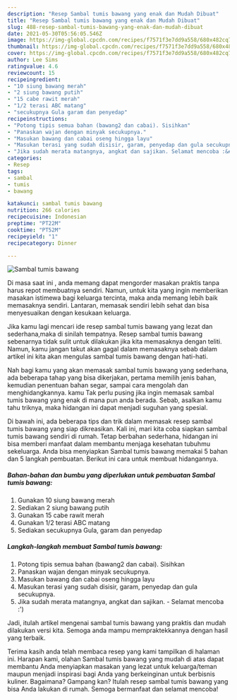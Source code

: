 ```yaml
---
description: "Resep Sambal tumis bawang yang enak dan Mudah Dibuat"
title: "Resep Sambal tumis bawang yang enak dan Mudah Dibuat"
slug: 488-resep-sambal-tumis-bawang-yang-enak-dan-mudah-dibuat
date: 2021-05-30T05:56:05.546Z
image: https://img-global.cpcdn.com/recipes/f7571f3e7dd9a558/680x482cq70/sambal-tumis-bawang-foto-resep-utama.jpg
thumbnail: https://img-global.cpcdn.com/recipes/f7571f3e7dd9a558/680x482cq70/sambal-tumis-bawang-foto-resep-utama.jpg
cover: https://img-global.cpcdn.com/recipes/f7571f3e7dd9a558/680x482cq70/sambal-tumis-bawang-foto-resep-utama.jpg
author: Lee Sims
ratingvalue: 4.6
reviewcount: 15
recipeingredient:
- "10 siung bawang merah"
- "2 siung bawang putih"
- "15 cabe rawit merah"
- "1/2 terasi ABC matang"
- "secukupnya Gula garam dan penyedap"
recipeinstructions:
- "Potong tipis semua bahan (bawang2 dan cabai). Sisihkan"
- "Panaskan wajan dengan minyak secukupnya."
- "Masukan bawang dan cabai oseng hingga layu"
- "Masukan terasi yang sudah disisir, garam, penyedap dan gula secukupnya."
- "Jika sudah merata matangnya, angkat dan sajikan. Selamat mencoba :&#39;)"
categories:
- Resep
tags:
- sambal
- tumis
- bawang

katakunci: sambal tumis bawang 
nutrition: 266 calories
recipecuisine: Indonesian
preptime: "PT22M"
cooktime: "PT52M"
recipeyield: "1"
recipecategory: Dinner

---
```



![Sambal tumis bawang](https://img-global.cpcdn.com/recipes/f7571f3e7dd9a558/680x482cq70/sambal-tumis-bawang-foto-resep-utama.jpg)

Di masa  saat ini , anda memang dapat mengorder masakan praktis tanpa harus repot membuatnya sendiri. Namun, untuk kita yang ingin memberikan masakan istimewa bagi keluarga tercinta, maka anda memang lebih baik memasaknya sendiri. Lantaran, memasak sendiri lebih sehat dan bisa menyesuaikan dengan kesukaan keluarga.

Jika kamu lagi mencari ide resep sambal tumis bawang yang lezat dan sederhana,maka di sinilah tempatnya. Resep sambal tumis bawang  sebenarnya tidak sulit untuk dilakukan jika kita memasaknya dengan teliti. Namun, kamu jangan takut akan gagal dalam memasaknya 
sebab dalam artikel ini kita akan mengulas sambal tumis bawang dengan hati-hati.  



Nah bagi kamu yang akan memasak sambal tumis bawang yang sederhana, ada beberapa tahap yang bisa dikerjakan, pertama memilih jenis bahan, kemudian penentuan bahan segar, sampai cara mengolah dan menghidangkannya. kamu Tak perlu pusing jika ingin memasak sambal tumis bawang yang enak di mana pun anda berada. Sebab, asalkan kamu  tahu triknya, maka hidangan ini dapat menjadi suguhan yang spesial.

Di bawah ini, ada beberapa tips dan trik dalam memasak resep sambal tumis bawang yang siap dikreasikan. Kali ini, mari kita coba siapkan sambal tumis bawang sendiri di rumah. Tetap berbahan sederhana, hidangan ini bisa memberi manfaat dalam membantu menjaga kesehatan tubuhmu sekeluarga. Anda bisa menyiapkan Sambal tumis bawang memakai 5 bahan dan 5 langkah pembuatan. Berikut ini cara untuk membuat hidangannya.

<!--inarticleads1-->

##### Bahan-bahan dan bumbu yang diperlukan untuk pembuatan Sambal tumis bawang:

1. Gunakan 10 siung bawang merah
1. Sediakan 2 siung bawang putih
1. Gunakan 15 cabe rawit merah
1. Gunakan 1/2 terasi ABC matang
1. Sediakan secukupnya Gula, garam dan penyedap




<!--inarticleads2-->

##### Langkah-langkah membuat Sambal tumis bawang:

1. Potong tipis semua bahan (bawang2 dan cabai). Sisihkan
1. Panaskan wajan dengan minyak secukupnya.
1. Masukan bawang dan cabai oseng hingga layu
1. Masukan terasi yang sudah disisir, garam, penyedap dan gula secukupnya.
1. Jika sudah merata matangnya, angkat dan sajikan. - Selamat mencoba :&#39;)




Jadi, itulah artikel mengenai  sambal tumis bawang  yang praktis dan mudah dilakukan versi kita. Semoga anda mampu mempraktekkannya dengan hasil yang terbaik. 

Terima kasih anda telah membaca resep yang kami tampilkan di halaman ini. Harapan kami, olahan  Sambal tumis bawang yang mudah di atas dapat membantu Anda menyiapkan masakan yang lezat untuk keluarga/teman maupun menjadi inspirasi bagi Anda yang berkeinginan untuk berbisnis kuliner. Bagaimana? Gampang kan? Itulah resep sambal tumis bawang yang bisa Anda lakukan di rumah. Semoga bermanfaat dan selamat mencoba!

